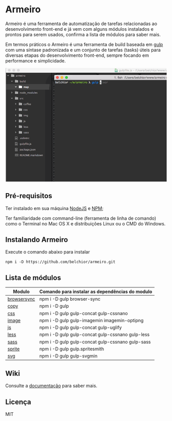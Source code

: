 # Armeiro
Armeiro é uma ferramenta de automatização de tarefas relacionadas ao desenvolvimento front-end e já vem com alguns módulos instalados e prontos para serem usados, confirma a lista de módulos para saber mais.

Em termos práticos o Armeiro é uma ferramenta de build baseada em [gulp](https://github.com/gulpjs/gulp) com uma síntase padronizada e um conjunto de tarefas (tasks) úteis para diversas etapas do desenvolvimento front-end, sempre focando em performance e simplicidade.

![armeiro](https://raw.githubusercontent.com/belchior/armeiro/master/armeiro.gif)


## Pré-requisitos
Ter instalado em sua máquina [NodeJS](https://nodejs.org/en/) e [NPM](https://docs.npmjs.com/);

Ter familiaridade com command-line (ferramenta de linha de comando) como o Terminal no Mac OS X e distribuições Linux ou o CMD do Windows.


## Instalando Armeiro
Execute o comando abaixo para instalar
```shell
npm i -D https://github.com/belchior/armeiro.git
```


## Lista de módulos
Modulo          | Comando para instalar as dependências do modulo
--------------- | ---------------------------------------------------
[browsersync](https://github.com/belchior/armeiro/wiki/browsersync) | npm i -D gulp browser-sync
[copy](https://github.com/belchior/armeiro/wiki/copy) | npm i -D gulp
[css](https://github.com/belchior/armeiro/wiki/css) | npm i -D gulp gulp-concat gulp-cssnano
[image](https://github.com/belchior/armeiro/wiki/image) | npm i -D gulp gulp-imagemin imagemin-optipng
[js](https://github.com/belchior/armeiro/wiki/js) | npm i -D gulp gulp-concat gulp-uglify
[less](https://github.com/belchior/armeiro/wiki/less) | npm i -D gulp gulp-concat gulp-cssnano gulp-less
[sass](https://github.com/belchior/armeiro/wiki/sass) | npm i -D gulp gulp-concat gulp-cssnano gulp-sass
[sprite](https://github.com/belchior/armeiro/wiki/sprite) | npm i -D gulp gulp.spritesmith
[svg](https://github.com/belchior/armeiro/wiki/svg) | npm i -D gulp gulp-svgmin


## Wiki
Consulte a [documentação](https://github.com/belchior/armeiro/wiki) para saber mais.

## Licença
MIT
